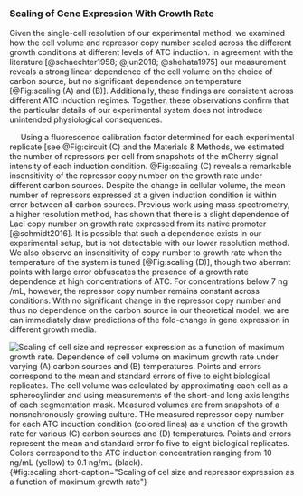 ### Scaling of Gene Expression With Growth Rate

Given the single-cell resolution of our experimental method, we examined
how the cell volume and repressor copy number scaled across the
different growth conditions at different levels of ATC induction. In
agreement with the literature [@schaechter1958; @jun2018; @shehata1975] our measurement reveals a strong linear
dependence of the cell volume on the choice of carbon source, but no
significant dependence on temperature [@Fig:scaling (A) and (B)]. Additionally, these
findings are consistent across different ATC induction regimes.
Together, these observations confirm that the particular details of our
experimental system does not introduce unintended physiological
consequences.

&nbsp;&nbsp;&nbsp;&nbsp;&nbsp;Using a fluorescence calibration factor determined for each experimental
replicate [see @Fig:circuit (C) and the Materials \&
Methods\, we estimated the number of repressors per cell from snapshots
of the mCherry signal intensity of each induction condition. @Fig:scaling (C)
reveals a remarkable insensitivity of the repressor copy number on the growth rate under different carbon
sources. Despite the change in cellular volume, the mean number of
repressors expressed at a given induction condition is within error
between all carbon sources. Previous work using mass spectrometry, a
higher resolution method, has shown that there is a slight dependence of
LacI copy number on growth rate expressed from its native promoter [@schmidt2016]. It
is possible that such a dependence exists in our experimental setup, but
is not detectable with our lower resolution method. We also observe an
insensitivity of copy number to growth rate when the temperature of the
system is tuned [@Fig:scaling (D)], though two
aberrant points with large error obfuscates the presence of a growth
rate dependence at high concentrations of ATC. For concentrations below
7 ng /mL, however, the repressor copy number remains constant across
conditions. With no significant change in the repressor copy number and
thus no dependence on the carbon source in our theoretical model, we are
can immediately draw predictions of the fold-change in gene expression
in different growth media.

![**Scaling of cell size and repressor expression as a function of maximum
growth rate.** Dependence of cell volume on maximum growth rate under varying
(A) carbon sources and (B) temperatures. Points and errors correspond to the
mean and standard errors of five to eight biological replicates. The cell volume
was calculated by approximating each cell as a spherocylinder and using
measurements of the short-and long axis lengths of each segmentation mask.
Measured volumes are from snapshots of a nonsnchronously growing culture. THe
measured repressor copy number for each ATC induction condition (colored lines)
as a unction of the growth rate for various (C) carbon sources and (D)
temperatures. Points and errors represent the mean and standard error fo five to
eight biological replicates. Colors correspond to the ATC induction
concentration ranging from 10 ng/mL (yellow) to 0.1 ng/mL
(black).](ch4_fig3){#fig:scaling short-caption="Scaling of cel size and
repressor expression as a function of maximum growth rate"}
